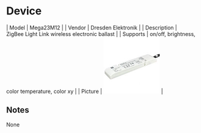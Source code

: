 
# Device

| Model | Mega23M12  |
| Vendor  | Dresden Elektronik  |
| Description | ZigBee Light Link wireless electronic ballast |
| Supports | on/off, brightness, color temperature, color xy |
| Picture | ![../images/devices/Mega23M12.jpg](../images/devices/Mega23M12.jpg) |

## Notes

None
